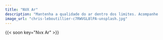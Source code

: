```yaml
---
title: "NVX Ar"
description: "Mantenha a qualidade do ar dentro dos limites. Acompanhe as previsões da pluma de seus ativos e tenha tempo hábil para controlar suas emissões."
image_url: "chris-leboutillier-c7RWVGL8lPA-unsplash.jpg"
---
```


{{< soon key="Nvx Ar" >}}